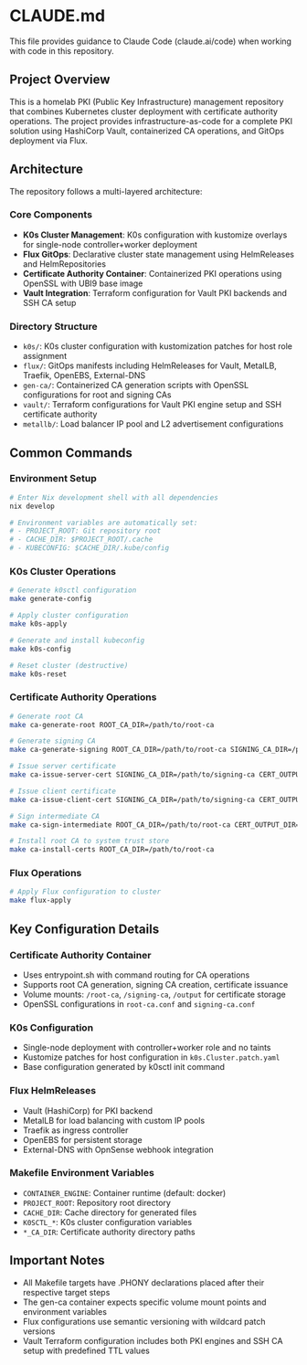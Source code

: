 <!--
SPDX-FileCopyrightText: 2025 NONE

SPDX-License-Identifier: Unlicense
-->

# CLAUDE.md

This file provides guidance to Claude Code (claude.ai/code) when working with code in this repository.

## Project Overview

This is a homelab PKI (Public Key Infrastructure) management repository that combines Kubernetes cluster deployment with certificate authority operations. The project provides infrastructure-as-code for a complete PKI solution using HashiCorp Vault, containerized CA operations, and GitOps deployment via Flux.

## Architecture

The repository follows a multi-layered architecture:

### Core Components
- **K0s Cluster Management**: K0s configuration with kustomize overlays for single-node controller+worker deployment
- **Flux GitOps**: Declarative cluster state management using HelmReleases and HelmRepositories
- **Certificate Authority Container**: Containerized PKI operations using OpenSSL with UBI9 base image
- **Vault Integration**: Terraform configuration for Vault PKI backends and SSH CA setup

### Directory Structure
- `k0s/`: K0s cluster configuration with kustomization patches for host role assignment
- `flux/`: GitOps manifests including HelmReleases for Vault, MetalLB, Traefik, OpenEBS, External-DNS
- `gen-ca/`: Containerized CA generation scripts with OpenSSL configurations for root and signing CAs
- `vault/`: Terraform configurations for Vault PKI engine setup and SSH certificate authority
- `metallb/`: Load balancer IP pool and L2 advertisement configurations

## Common Commands

### Environment Setup
```bash
# Enter Nix development shell with all dependencies
nix develop

# Environment variables are automatically set:
# - PROJECT_ROOT: Git repository root
# - CACHE_DIR: $PROJECT_ROOT/.cache
# - KUBECONFIG: $CACHE_DIR/.kube/config
```

### K0s Cluster Operations
```bash
# Generate k0sctl configuration
make generate-config

# Apply cluster configuration
make k0s-apply

# Generate and install kubeconfig
make k0s-config

# Reset cluster (destructive)
make k0s-reset
```

### Certificate Authority Operations
```bash
# Generate root CA
make ca-generate-root ROOT_CA_DIR=/path/to/root-ca

# Generate signing CA
make ca-generate-signing ROOT_CA_DIR=/path/to/root-ca SIGNING_CA_DIR=/path/to/signing-ca

# Issue server certificate
make ca-issue-server-cert SIGNING_CA_DIR=/path/to/signing-ca CERT_OUTPUT_DIR=/path/to/output ARGS="server.example.com"

# Issue client certificate
make ca-issue-client-cert SIGNING_CA_DIR=/path/to/signing-ca CERT_OUTPUT_DIR=/path/to/output ARGS="client-name"

# Sign intermediate CA
make ca-sign-intermediate ROOT_CA_DIR=/path/to/root-ca CERT_OUTPUT_DIR=/path/to/output ARGS="intermediate-ca-name"

# Install root CA to system trust store
make ca-install-certs ROOT_CA_DIR=/path/to/root-ca
```

### Flux Operations
```bash
# Apply Flux configuration to cluster
make flux-apply
```

## Key Configuration Details

### Certificate Authority Container
- Uses entrypoint.sh with command routing for CA operations
- Supports root CA generation, signing CA creation, certificate issuance
- Volume mounts: `/root-ca`, `/signing-ca`, `/output` for certificate storage
- OpenSSL configurations in `root-ca.conf` and `signing-ca.conf`

### K0s Configuration
- Single-node deployment with controller+worker role and no taints
- Kustomize patches for host configuration in `k0s.Cluster.patch.yaml`
- Base configuration generated by k0sctl init command

### Flux HelmReleases
- Vault (HashiCorp) for PKI backend
- MetalLB for load balancing with custom IP pools
- Traefik as ingress controller
- OpenEBS for persistent storage
- External-DNS with OpnSense webhook integration

### Makefile Environment Variables
- `CONTAINER_ENGINE`: Container runtime (default: docker)
- `PROJECT_ROOT`: Repository root directory
- `CACHE_DIR`: Cache directory for generated files
- `K0SCTL_*`: K0s cluster configuration variables
- `*_CA_DIR`: Certificate authority directory paths

## Important Notes

- All Makefile targets have .PHONY declarations placed after their respective target steps
- The gen-ca container expects specific volume mount points and environment variables
- Flux configurations use semantic versioning with wildcard patch versions
- Vault Terraform configuration includes both PKI engines and SSH CA setup with predefined TTL values
